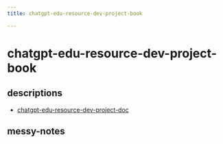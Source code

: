 ```yaml
---
title: chatgpt-edu-resource-dev-project-book

---
```


chatgpt-edu-resource-dev-project-book
===


descriptions
---
* [chatgpt-edu-resource-dev-project-doc](/SDj3_iv4Sk-z9AGQ7owpDQ)


messy-notes
---

